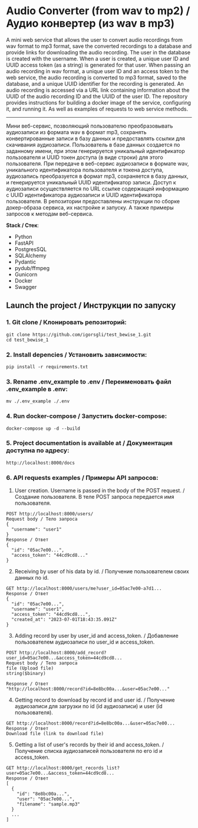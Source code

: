# Audio Converter (from wav to mp2) / Аудио конвертер (из wav в mp3)
A mini web service that allows the user to convert audio recordings from wav format to mp3 format, save the converted recordings to a database and provide links for downloading the audio recording.
The user in the database is created with the username. When a user is created, a unique user ID and UUID access token (as a string) is generated for that user.
When passing an audio recording in wav format, a unique user ID and an access token to the web service, the audio recording is converted to mp3 format, saved to the database, and a unique UUID identifier for the recording is generated.
An audio recording is accessed via a URL link containing information about the UUID of the audio recording ID and the UUID of the user ID.
The repository provides instructions for building a docker image of the service, configuring it, and running it. As well as examples of requests to web service methods.
***********************
Мини веб-сервис, позволяющий пользователю преобразовывать аудиозаписи из формата wav в формат mp3, сохранять конвертированные записи в базу данных и предоставлять ссылки для скачивания аудиозаписи.
Пользователь в базе данных создается по заданному имени, при этом генерируется уникальный идентификатор пользователя и UUID токен доступа (в виде строки) для этого пользователя.
При передаче в веб-сервис аудиозаписи в формате wav, уникального идентификатора пользователя и токена доступа, аудиозапись преобразуется в формат mp3, сохраняется в базу данных, и генерируется уникальный UUID идентификатор записи.
Доступ к аудиозаписи осуществляется по URL ссылке содержащей информацию c UUID идентификатора аудиозаписи и UUID идентификатора пользователя.
В репозитории предоставлены инструкции по сборке докер-образа сервиса, их настройке и запуску. А также примеры запросов к методам веб-сервиса.

**Stack / Стек**:
* Python
* FastAPI
* PostgresSQL
* SQLAlchemy
* Pydantic
* pydub/ffmpeg
* Gunicorn
* Docker
* Swagger

## Launch the project / Инструкции по запуску

### 1. Git clone / Клонировать репозиторий:
```
git clone https://github.com/igorsgli/test_bewise_1.git
cd test_bewise_1
```
### 2. Install depencies / Установить зависимости:
```
pip install -r requirements.txt
```
### 3. Rename .env_example to .env / Переименовать файл .env_example в .env:
```
mv ./.env_example ./.env
```
### 4. Run docker-compose / Запустить docker-compose:
```
docker-compose up -d --build
```
### 5. Project documentation is available at / Документация доступна по адресу:
```
http://localhost:8000/docs
```
### 6. API requests examples / Примеры API запросов:
1. User creation. Username is passed in the body of the POST request. / Создание пользователя. В теле POST запроса передается имя пользователя.
```
POST http://localhost:8000/users/
Request body / Тело запроса
{
  "username": "user1"
}
Response / Ответ
{
  "id": "05ac7e00...",
  "access_token": "44cd9cd8..."
}
```
2. Receiving by user of his data by id. / Получение пользователем своих данных по id.
```
GET http://localhost:8000/users/me?user_id=05ac7e00-a7d1...
Response / Ответ
{
  "id": "05ac7e00...",
  "username": "user1",
  "access_token": "44cd9cd8...",
  "created_at": "2023-07-01T18:43:35.091Z"
}
```
3. Adding record by user by user_id and access_token. / Добавление пользователем аудиозаписи по user_id и access_token.
```
POST http://localhost:8000/add_record?user_id=05ac7e00...&access_token=44cd9cd8...
Request body / Тело запроса
file (Upload file)
string($binary)

Response / Ответ
"http://localhost:8000/record?id=8e8bc00a...&user=05ac7e00..."
```
4. Getting record to download by record id and user id. / Получение аудиозаписи для загрузки по id (id аудиозаписи) и user (id пользователя).
```
GET http://localhost:8000/record?id=8e8bc00a...&user=05ac7e00...
Response / Ответ
Download file (link to download file)
```
5. Getting a list of user's records by their id and access_token. / Получение списка аудиозаписей пользователя по его id и access_token.
```
GET http://localhost:8000/get_records_list?user=05ac7e00...&access_token=44cd9cd8...
Response / Ответ
[
  {
    "id": "8e8bc00a...",
    "user": "05ac7e00...",
    "filename": "sample.mp3"
  }
  ...
]
```
